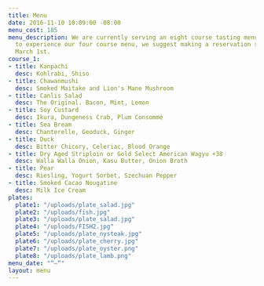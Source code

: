 ```yaml
---
title: Menu
date: 2016-11-10 10:09:00 -08:00
menu_cost: 185
menu_description: We are currently serving an eight course tasting menu. If you prefer
  to experience our four course menu, we suggest making a reservation sometime after
  March 1st.
course_1:
- title: Kanpachi
  desc: Kohlrabi, Shiso
- title: Chawanmushi
  desc: Smoked Maitake and Lion's Mane Mushroom
- title: Canlis Salad
  desc: The Original. Bacon, Mint, Lemon
- title: Soy Custard
  desc: Ikura, Dungeness Crab, Plum Consommé
- title: Sea Bream
  desc: Chanterelle, Geoduck, Ginger
- title: Duck
  desc: Bitter Chicory, Celeriac, Blood Orange
- title: Dry Aged Striploin or Gold Select American Wagyu +38
  desc: Walla Walla Onion, Kasu Butter, Onion Broth
- title: Pear
  desc: Riesling, Yogurt Sorbet, Szechuan Pepper
- title: Smoked Cacao Nougatine
  desc: Milk Ice Cream
plates:
  plate1: "/uploads/plate_salad.jpg"
  plate2: "/uploads/fish.jpg"
  plate3: "/uploads/plate_salad.jpg"
  plate4: "/uploads/FISH2.jpg"
  plate5: "/uploads/plate_nysteak.jpg"
  plate6: "/uploads/plate_cherry.jpg"
  plate7: "/uploads/plate_oyster.png"
  plate8: "/uploads/plate_lamb.png"
menu_date: "“—“"
layout: menu
---
```


